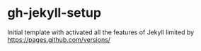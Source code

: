 # gh-jekyll-setup

Initial template with activated all the features of Jekyll limited by https://pages.github.com/versions/
